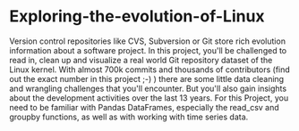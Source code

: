 # Exploring-the-evolution-of-Linux
Version control repositories like CVS, Subversion or Git store rich evolution information about a software project. In this project, you'll be challenged to read in, clean up and visualize a real world Git repository dataset of the Linux kernel. With almost 700k commits and thousands of contributors (find out the exact number in this project ;-) ) there are some little data cleaning and wrangling challenges that you'll encounter. But you'll also gain insights about the development activities over the last 13 years.  For this Project, you need to be familiar with Pandas DataFrames, especially the read_csv and groupby functions, as well as with working with time series data.
